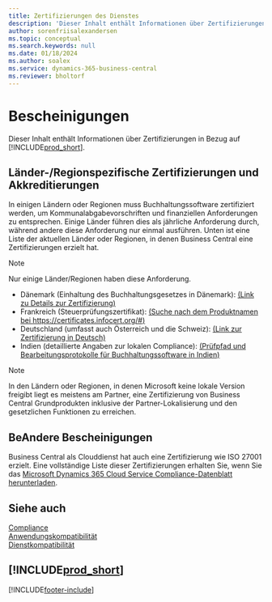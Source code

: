 ```yaml
---
title: Zertifizierungen des Dienstes
description: 'Dieser Inhalt enthält Informationen über Zertifizierungen in Bezug auf Business Central, wie z.B. regionsspezifische Zertifikate und Akkreditierungen.'
author: sorenfriisalexandersen
ms.topic: conceptual
ms.search.keywords: null
ms.date: 01/18/2024
ms.author: soalex
ms.service: dynamics-365-business-central
ms.reviewer: bholtorf
---
```


# Bescheinigungen

Dieser Inhalt enthält Informationen über Zertifizierungen in Bezug auf [!INCLUDE[prod_short](../includes/prod_short.md)].  

## Länder-/Regionspezifische Zertifizierungen und Akkreditierungen

In einigen Ländern oder Regionen muss Buchhaltungssoftware zertifiziert werden, um Kommunalabgabevorschriften und finanziellen Anforderungen zu entsprechen. Einige Länder führen dies als jährliche Anforderung durch, während andere diese Anforderung nur einmal ausführen. Unten ist eine Liste der aktuellen Länder oder Regionen, in denen Business Central eine Zertifizierungen erzielt hat.

> [!NOTE]
> Nur einige Länder/Regionen haben diese Anforderung.

- Dänemark (Einhaltung des Buchhaltungsgesetzes in Dänemark): [(Link zu Details zur Zertifizierung)](../localfunctionality/denmark/compliance-denmark.md)
- Frankreich (Steuerprüfungszertifikat): [(Suche nach dem Produktnamen bei https://certificates.infocert.org/#)](https://certificates.infocert.org/#)  
- Deutschland (umfasst auch Österreich und die Schweiz): [(Link zur Zertifizierung in Deutsch)](https://swb.bdo.de/certificate/MS_D365BC_PS_880_DE_2018)
- Indien (detaillierte Angaben zur lokalen Compliance): [(Prüfpfad und Bearbeitungsprotokolle für Buchhaltungssoftware in Indien)](../localfunctionality/india/india-audit-trail-edit-logs-accounting-software.md)

> [!NOTE]  
> In den Ländern oder Regionen, in denen Microsoft keine lokale Version freigibt liegt es meistens am Partner, eine Zertifizierung von Business Central Grundprodukten inklusive der Partner-Lokalisierung und den gesetzlichen Funktionen zu erreichen.

## BeAndere Bescheinigungen

Business Central als Clouddienst hat auch eine Zertifizierung wie ISO 27001 erzielt. Eine vollständige Liste dieser Zertifizierungen erhalten Sie, wenn Sie das [Microsoft Dynamics 365 Cloud Service Compliance-Datenblatt herunterladen](https://aka.ms/d365-compliance-list).

## Siehe auch 

[Compliance](compliance-overview.md)  
[Anwendungskompatibilität](compliance-application-compliance.md)  
[Dienstkompatibilität](compliance-service-compliance.md)  

## [!INCLUDE[prod_short](../includes/free_trial_md.md)]  


[!INCLUDE[footer-include](../includes/footer-banner.md)]
